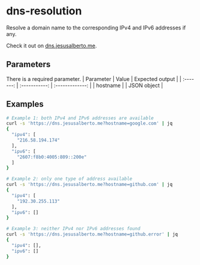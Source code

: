 # dns-resolution
Resolve a domain name to the corresponding IPv4 and IPv6 addresses if any.

Check it out on [dns.jesusalberto.me](https://dns.jesusalberto.me).

## Parameters
There is a required parameter.
| Parameter |     Value     | Expected output |
| :-------: | :-----------: | :-------------: |
| hostname  |   <domain>    |   JSON object   |

## Examples
```bash
# Example 1: both IPv4 and IPv6 addresses are available
curl -s 'https://dns.jesusalberto.me?hostname=google.com' | jq
{
  "ipv4": [
    "216.58.194.174"
  ],
  "ipv6": [
    "2607:f8b0:4005:809::200e"
  ]
}

# Example 2: only one type of address available
curl -s 'https://dns.jesusalberto.me?hostname=github.com' | jq
{
  "ipv4": [
    "192.30.255.113"
  ],
  "ipv6": []
}

# Example 3: neither IPv4 nor IPv6 addresses found
curl -s 'https://dns.jesusalberto.me?hostname=github.error' | jq   
{
  "ipv4": [],
  "ipv6": []
}
```